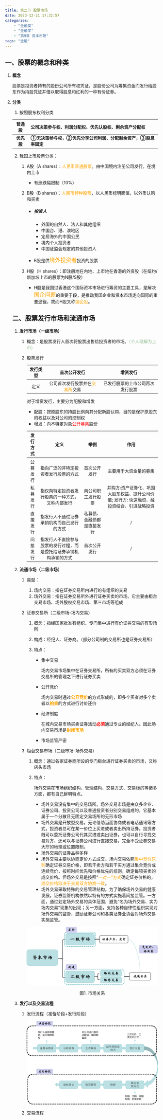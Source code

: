 ```yaml
---
title: 第二节 股票市场
date: 2023-12-21 17:32:57
categories: 
	- "金融类"
	- "金融学"
	- "第9章 资本市场"
tags: "金融"
---
```

## 一、股票的概念和种类

1. **概念**

   ​        股票是投资者持有的股份公司所有权凭证，是股份公司为筹集资金而发行给股东作为持股凭证并借以取得股息和红利的一种有价证券。

2. **分类**

   1. 按照股东权利分类

   |   普通股   | 公司决策参与权、利润分配权、优先认股权、剩余资产分配权       |
   | :--------: | ------------------------------------------------------------ |
   | **优先股** | **①无决策参与权，②优先分享公司利润、分配剩余资产，③股息率固定** |

    2. 我国上市股票分类：

       1. A股（A shares）：<font color='orange'>人民币普通股票</font>，由中国境内注册公司发行，在境内上市

          -  有涨跌幅限制（10%）

       2. B股（B shares）：<font color='orange'>人民币特种股票</font>，以人民币标明面值，以外币认购和买卖

          - ##### 投资人

            - 外国的自然人、法人和其他组织
            - 中国台、港、澳地区
            - 定居海外的中国公民
            - 境内个人投资者
            - 中国证监会规定的其他投资人

          - B股是供<font color='orange' size='4'>境外投资者</font>投资的股票

       3. H股（H shares）：即注册地在内地、上市地在香港的外资股（在纽约/新加坡上市的股票为N股/S股）

          - H股是我国过香港这个国际资本市场进行筹资的主要工具，是解决<font color='orange' size="4">国企问题</font>的重要于段，是推动我国企业和资本市场走向国际的重要途径，故而H股又称<font color='orange'>国企股</font>。

   ## 二、股票发行市场和流通市场

   1. **发行市场（一级市场）**

      1. 概念：是股票发行人首次将股票出售给投资者的市场。<font color='DarkSeaGreen'>（个人理解为上市）</font>

      2. 股票发行

         | 发行类型 |                        首次公开发行                        |             增资发行             |
         | :------: | :--------------------------------------------------------: | :------------------------------: |
         |   定义   | 公司首次发行股票并在<font color='orange'>交易所</font>交易 | 已发行股票的上市公司再次发行股票 |

         对于增资发行，主要分为配股和增发

         - 配股：按原股东的持股比例向其分配新股认购，目的是保护原股东的权益以及对公司的控制权
         - 增发：向不特定对象<font color='red'>公开募集</font>股份

         | 发行方式 |                             定义                             |            举例            |                             作用                             |
         | :------: | :----------------------------------------------------------: | :------------------------: | :----------------------------------------------------------: |
         | 公募发行 |             指向广泛的非特定投资者发行股票的方式             |        首次公开发行        |                    主要用于大资金量的募集                    |
         | 私募发行 |       指仅向特定投资者发行股票的一种方式，又称内部发行       |     向公司职工发行股票     | 并购方:资产证券化、巩固大股东权益、提升公司价值; 发行方: 快速融资、融投资结合、引进战略投资 |
         | 直接发行 |          指发行人不通过证券承销机构而自己发行的方式          | 私募债、金融债都是直接发行 |                              /                               |
         | 间接发行 | 指发行人不直接参与股票的发行过程，而是委托给证券承销机构承销的方式 |        首次公开发行        |                              /                               |

   2. **流通市场（二级市场）**

      1. 类型：
         1. 场内交易：指在证券交易所内进行的有组织的交易
         2. 场外交易：指在证券交易所外进行证券买卖的市场。它主要由柜台交易市场、场外股权交易市场、第三市场等组成
      
      2. 证券交易所（二级市场-场内交易）
      
         1. 概念：指经国家批准有组织、专门集中进行有价证券交易的有形场所
      
         2. 构成：经纪人、证券商。（部分公司制的交易所也是证券交易所）
      
         3. 特点：
      
            - 集中交易
      
              场内交易市场集中在证券交易所，所有的买卖双方必须在证券交易所的管理之下进行证券买卖
      
            - 公开竞价
      
              场内交易时通过<font color='orange'>**公开竞价**</font>的方式形成的，即多个买者对多个卖者以<font color='orange'>**拍卖**</font>的方式进行讨价还价
      
            - 经济制度
      
              在城内交易市场买卖证券活动<font color='red'>**必须**</font>通过专业的经纪人。因此场内交易市场是<font color='orange'>**封闭市场**</font>
      
            - 市场监管严密
      
      3. 柜台交易市场（二级市场-场外交易）
      
         1. 概念：通过各家证券商所设的专门柜台进行证券买卖的市场，又称店头市场
      
         2. 特点：
      
            场外交易在市场组织结构、管理结构、交易方式、交易标的等诸多方面，都有自己鲜明特点。
      
            - 场外交易没有集中的交易场所。场外交易市场是由众多企业、证券公司、投资公司以及普通投资者分别交易组成的，它基本属于一个分散且无固定交易场所的无形市场
            - 场外交易是开放型交易。无论借助当面协商或者电话通讯等方式，投资者总可在某一价位上买进或者卖出所持证券。投资者既可以委托证券公司代其买进或卖出证券，也可以自行寻找交易对方，还可以与证券公司进行直接交易，完全不受证券交易大厅的地理或位置限制。
            - 场外交易的证券品种多样
            - 场外交易主要以协商定价方式成交。场内交易依照<font color='orange'>集中竞价原则</font>确定证券交易价格，即若干卖方和若干买方通过集合竞价或连续竞价，按照时间优先和价格优先的规则，确定每项买卖的成交价格。但场外交易是按照“<font color='orange'>一对一”方式</font>确定证券价格的，<font color='orange'>成交价格取决于交易双方协商一致</font>。
            - 场外交易采取特殊的交易管理结构。为了确保场外交易的健康发展，证券监管机构依然以特有的方式实施着间接监管。一方面，通过划定场外交易的具体范围，避免“名为场外交易、实为场内交易”现象的出现；另一方面，支持各种自律性组织实现对场外交易的监管，鼓励证券公司和各类证券业协会对场外交易实施监管。
      
         ![image-20231225132922959](./第二节-股票市场/image-20231225132922959.png)
      
         <center>图1. 市场关系</center>
   
   3. **发行以及交易流程**
   
      1. 发行流程（准备阶段+发行阶段）
   
         ![image-20231225173946523](./第二节-股票市场/image-20231225173946523.png)
   
         
   
      2. 交易流程
   
         

​				
